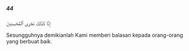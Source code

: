 ##### 44

<span class="ayah">إِنَّا كَذَٰلِكَ نَجْزِى ٱلْمُحْسِنِينَ</span>

<span class="ayah_translation">Sesungguhnya demikianlah Kami memberi balasan kepada orang-orang yang berbuat baik.</span>
